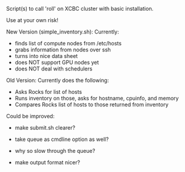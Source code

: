 Script(s) to call 'roll' on XCBC cluster with 
basic installation. 

Use at your own risk! 

New Version (simple_inventory.sh):
Currently:
   - finds list of compute nodes from /etc/hosts
   - grabs information from nodes over ssh
   - turns into nice data sheet
   - does NOT support GPU nodes yet
   - does NOT deal with schedulers

Old Version:
Currently does the following:
   - Asks Rocks for list of hosts
   - Runs inventory on those, asks for hostname, cpuinfo, and memory
   - Compares Rocks list of hosts to those returned from inventory

Could be improved: 

 - make submit.sh clearer?

 - take queue as cmdline option as well?

 - why so slow through the queue? 

 - make output format nicer?
